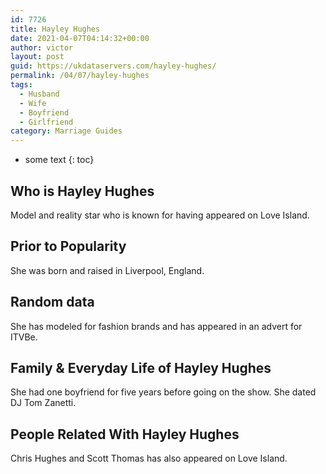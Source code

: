 ```yaml
---
id: 7726
title: Hayley Hughes
date: 2021-04-07T04:14:32+00:00
author: victor
layout: post
guid: https://ukdataservers.com/hayley-hughes/
permalink: /04/07/hayley-hughes
tags:
  - Husband
  - Wife
  - Boyfriend
  - Girlfriend
category: Marriage Guides
---
```


* some text
{: toc}


## Who is Hayley Hughes



Model and reality star who is known for having appeared on Love Island.

                
                
                
## Prior to Popularity



She was born and raised in Liverpool, England. 

                
                
                
## Random data



She has modeled for fashion brands and has appeared in an advert for ITVBe.

                
                
                
## Family & Everyday Life of Hayley Hughes



She had one boyfriend for five years before going on the show. She dated DJ Tom Zanetti.

                
                
                
## People Related With Hayley Hughes



Chris Hughes and Scott Thomas has also appeared on Love Island. 

                
              
            
          
          
          